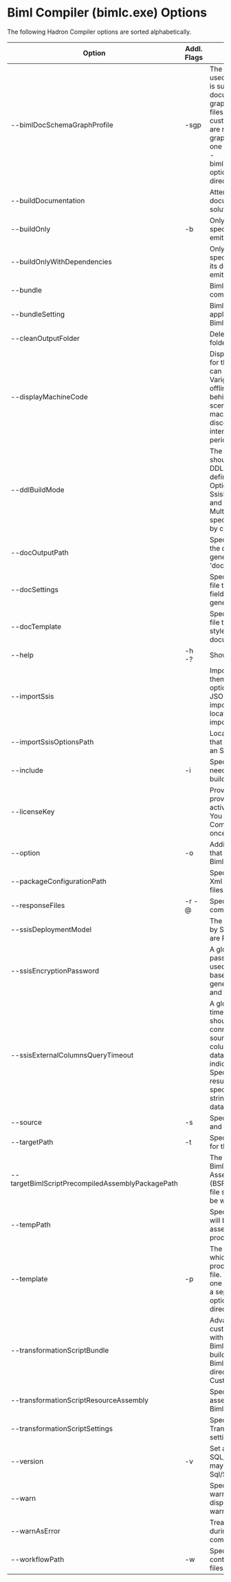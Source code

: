 # Biml Compiler (bimlc.exe) Options

The following Hadron Compiler options are sorted alphabetically.

Option | Addl. Flags | Purpose | Example
--- | --- | --- | ---
--bimlDocSchemaGraphProfile | -sgp | The Biml files that will be used to compute JSON that is supplied to the documentation schema graph functionality. These files enable the user to customize the way projects are rendered in the schema graph. To include more than one file, include a separate --bimlDocSchemaGraphProfile option for each file or directory | --bimlDocSchemaGraphProfile=bdsgp.biml
--buildDocumentation | | Attempt to build documentation for the solution.
--buildOnly | -b | Only the asset with the specified scoped name is emitted. |
--buildOnlyWithDependencies | | Only the asset with the specified scoped name, and its dependencies, are emitted. |
--bundle | | Biml bundle to include in the compilation | --bundle=VALUE
--bundleSetting | | Biml bundle setting file to apply to the corresponding Biml bundle file. | --bundleSetting=VALUE
--cleanOutputFolder | | Delete all files in the output folder before compilation. |
--displayMachineCode | | Display the machine code for the machine. This code can be provided to Varigence to generate an offline product key for use behind firewalls or in other scenarios where this machine will be disconnected from the internet for prolonged periods of time. |
--ddlBuildMode | | The method or methods that should be used to emit the DDL for relational objects defined in the project. Options include None, SsisPackages, SingleSqlFile, and MultipleSqlFiles. Multiple values can be specified when separated by commas. | --ddlBuildMode=SsisPackages,SingleSqlFile 
--docOutputPath | | Specify the path at which the documentation will be generated. The default is 'documentation'. | --docOutputPath=VALUE
--docSettings | | Specify a settings.bimldoc file that will determine how fields are rendered in the generated documentation. | --docSettings=VALUE
--docTemplate | | Specify a template.bimldoc file that will determine the style of the generated documentation. | --docTemplate=VALUE
--help | -h  -? | Show help. |
--importSsis | | Import SSIS assets and write them to Biml files using the options specified in the JSON file residing at the importSsisOptionsPath location. To disable, use --importSsis- |
--importSsisOptionsPath | | Location of the JSON file that specifies all options for an SSIS import. | 
--include | -i | Specify a Biml file that needs to be included to build source Biml files. | -i i1.biml -s s1.biml
--licenseKey | | Provide the license key provided by Varigence to activate the Biml Compiler. You only need to run Biml Compiler with this option once per user login. | --licenseKey=VALUE
--option | -o | Additional compiler options that can passed to BimlScripts. |
--packageConfigurationPath | | Specify the path for SSIS Xml Package Configuration files. |
--responseFiles | -r  -@ | Specify a response file for compilation. |
--ssisDeploymentModel | | The deployment model used by SSIS. Acceptable values are Package or Project | --ssisDeploymentModel=Package
--ssisEncryptionPassword | | A global setting for the password that should be used for all password-based encryption in generated SSIS packages and projects. | 
--ssisExternalColumnsQueryTimeout | | A global setting for the timeout in seconds that should be used when connecting to external data sources to extract external column metadata for SSIS data flows. Specifying zero indicates no timeout. Specifying no value will result in using the time out specified in the connection string (or the default for that database provider). | 
--source | -s | Specify a Biml file to compile and emit. | -i i1.biml -s s1.biml
--targetPath | -t | Specify the output directory for the generated files. |
--targetBimlScriptPrecompiledAssemblyPackagePath | | The file path where a BimlScript PreCompiled Assembly Package (BSPCAP) for the Biml Script file specified in this build will be written. |
--tempPath | | Specifies the temp path that will be used for intermediate assets during the build process. | 
--template | -p | The XML files or directories which need to be included to process the template XML file. To include more than one file or directory, include a separate --template option for each file or directory. | --template=Sample.xml
--transformationScriptBundle | | Advanced Feature: Specify a custom resource assembly with additional Transformer BimlScript files to run during build. Path is relative to the Biml Compiler installation directory. Default: CustomTransformations.dll | --transformationScriptBundle=VALUE
--transformationScriptResourceAssembly | | Specify a custom resource assembly with Transformer BimlScript files. |
--transformationScriptSettings | | Specify a custom Transformer BimlScript settings file. |
--version | -v | Set a version for SQL/SSIS/SSAS. Versions may be prefixed with Sql/Ssis/Ssas. | --version=Ssas2008
--warn | | Specifies the level of warnings that will be displayed. 0 will cause all warnings to be suppressed. | --warn=0
--warnAsError | | Treat warnings as errors during build, causing compilation to fail. |
--workflowPath | -w | Specify the directory containing Hadron workflow files. |
